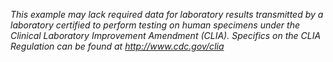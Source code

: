 *This example may lack required data for laboratory results transmitted by a laboratory certified to perform testing on human specimens under the Clinical Laboratory Improvement Amendment (CLIA). Specifics on the CLIA Regulation can be found at http://www.cdc.gov/clia*
